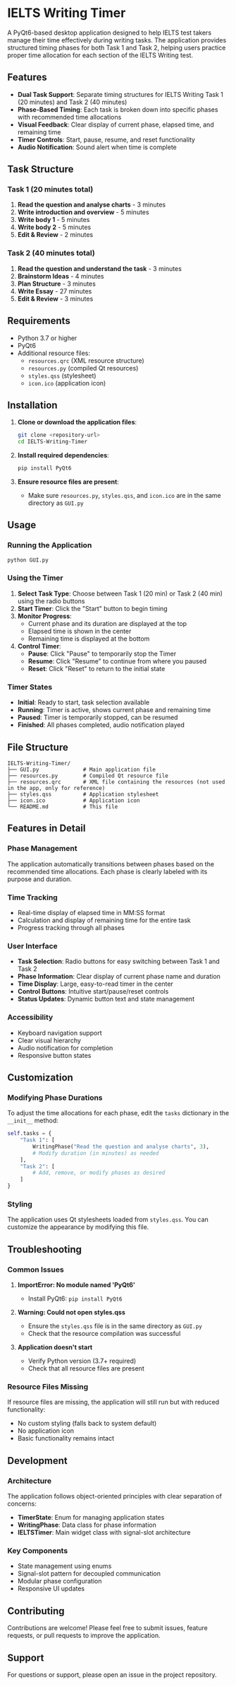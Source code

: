 # IELTS Writing Timer

A PyQt6-based desktop application designed to help IELTS test takers manage their time effectively during writing tasks. The application provides structured timing phases for both Task 1 and Task 2, helping users practice proper time allocation for each section of the IELTS Writing test.

## Features

- **Dual Task Support**: Separate timing structures for IELTS Writing Task 1 (20 minutes) and Task 2 (40 minutes)
- **Phase-Based Timing**: Each task is broken down into specific phases with recommended time allocations
- **Visual Feedback**: Clear display of current phase, elapsed time, and remaining time
- **Timer Controls**: Start, pause, resume, and reset functionality
- **Audio Notification**: Sound alert when time is complete

## Task Structure

### Task 1 (20 minutes total)
1. **Read the question and analyse charts** - 3 minutes
2. **Write introduction and overview** - 5 minutes  
3. **Write body 1** - 5 minutes
4. **Write body 2** - 5 minutes
5. **Edit & Review** - 2 minutes

### Task 2 (40 minutes total)
1. **Read the question and understand the task** - 3 minutes
2. **Brainstorm Ideas** - 4 minutes
3. **Plan Structure** - 3 minutes
4. **Write Essay** - 27 minutes
5. **Edit & Review** - 3 minutes

## Requirements

- Python 3.7 or higher
- PyQt6
- Additional resource files:
  - `resources.qrc` (XML resource structure)
  - `resources.py` (compiled Qt resources)
  - `styles.qss` (stylesheet)
  - `icon.ico` (application icon)

## Installation

1. **Clone or download the application files**:
   ```bash
   git clone <repository-url>
   cd IELTS-Writing-Timer
   ```

2. **Install required dependencies**:
   ```bash
   pip install PyQt6
   ```

3. **Ensure resource files are present**:
   - Make sure `resources.py`, `styles.qss`, and `icon.ico` are in the same directory as `GUI.py`

## Usage

### Running the Application

```bash
python GUI.py
```

### Using the Timer

1. **Select Task Type**: Choose between Task 1 (20 min) or Task 2 (40 min) using the radio buttons
2. **Start Timer**: Click the "Start" button to begin timing
3. **Monitor Progress**: 
   - Current phase and its duration are displayed at the top
   - Elapsed time is shown in the center
   - Remaining time is displayed at the bottom
4. **Control Timer**:
   - **Pause**: Click "Pause" to temporarily stop the Timer
   - **Resume**: Click "Resume" to continue from where you paused
   - **Reset**: Click "Reset" to return to the initial state

### Timer States

- **Initial**: Ready to start, task selection available
- **Running**: Timer is active, shows current phase and remaining time
- **Paused**: Timer is temporarily stopped, can be resumed
- **Finished**: All phases completed, audio notification played

## File Structure

```
IELTS-Writing-Timer/
├── GUI.py              # Main application file
├── resources.py        # Compiled Qt resource file
├── resources.qrc       # XML file containing the resources (not used in the app, only for reference)
├── styles.qss          # Application stylesheet
├── icon.ico            # Application icon
└── README.md           # This file
```

## Features in Detail

### Phase Management
The application automatically transitions between phases based on the recommended time allocations. Each phase is clearly labeled with its purpose and duration.

### Time Tracking
- Real-time display of elapsed time in MM:SS format
- Calculation and display of remaining time for the entire task
- Progress tracking through all phases

### User Interface
- **Task Selection**: Radio buttons for easy switching between Task 1 and Task 2
- **Phase Information**: Clear display of current phase name and duration
- **Time Display**: Large, easy-to-read timer in the center
- **Control Buttons**: Intuitive start/pause/reset controls
- **Status Updates**: Dynamic button text and state management

### Accessibility
- Keyboard navigation support
- Clear visual hierarchy
- Audio notification for completion
- Responsive button states

## Customization

### Modifying Phase Durations
To adjust the time allocations for each phase, edit the `tasks` dictionary in the `__init__` method:

```python
self.tasks = {
    "Task 1": [
        WritingPhase("Read the question and analyse charts", 3),
        # Modify duration (in minutes) as needed
    ],
    "Task 2": [
        # Add, remove, or modify phases as desired
    ]
}
```

### Styling
The application uses Qt stylesheets loaded from `styles.qss`. You can customize the appearance by modifying this file.

## Troubleshooting

### Common Issues

1. **ImportError: No module named 'PyQt6'**
   - Install PyQt6: `pip install PyQt6`

2. **Warning: Could not open styles.qss**
   - Ensure the `styles.qss` file is in the same directory as `GUI.py`
   - Check that the resource compilation was successful

3. **Application doesn't start**
   - Verify Python version (3.7+ required)
   - Check that all resource files are present

### Resource Files Missing
If resource files are missing, the application will still run but with reduced functionality:
- No custom styling (falls back to system default)
- No application icon
- Basic functionality remains intact

## Development

### Architecture
The application follows object-oriented principles with clear separation of concerns:

- **TimerState**: Enum for managing application states
- **WritingPhase**: Data class for phase information
- **IELTSTimer**: Main widget class with signal-slot architecture

### Key Components
- State management using enums
- Signal-slot pattern for decoupled communication
- Modular phase configuration
- Responsive UI updates


## Contributing

Contributions are welcome! Please feel free to submit issues, feature requests, or pull requests to improve the application.

## Support

For questions or support, please open an issue in the project repository.